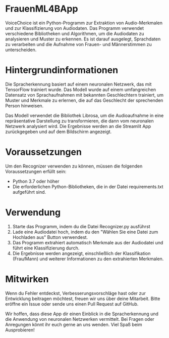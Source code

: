# FrauenML4BApp
VoiceChoice ist ein Python-Programm zur Extraktion von Audio-Merkmalen und zur Klassifizierung von Audiodaten. 
Das Programm verwendet verschiedene Bibliotheken und Algorithmen, um die Audiodaten zu analysieren und Muster zu erkennen. 
Es ist darauf ausgelegt, Sprachdaten zu verarbeiten und die Aufnahme von Frauen- und Männerstimmen zu unterscheiden.

# Hintergrundinformationen
Die Spracherkennung basiert auf einem neuronalen Netzwerk, das mit TensorFlow trainiert wurde. Das Modell wurde auf einem umfangreichen
Datensatz von Sprachaufnahmen mit bekannten Geschlechtern trainiert, um Muster und Merkmale zu erlernen, die auf das Geschlecht der
sprechenden Person hinweisen.

Das Modell verwendet die Bibliothek Librosa, um die Audioaufnahme in eine repräsentative Darstellung zu transformieren, die dann vom
neuronalen Netzwerk analysiert wird. Die Ergebnisse werden an die Streamlit App zurückgegeben und auf dem Bildschirm angezeigt.

# Voraussetzungen
Um den Recognizer verwenden zu können, müssen die folgenden Voraussetzungen erfüllt sein:
- Python 3.7 oder höher
- Die erforderlichen Python-Bibliotheken, die in der Datei requirements.txt aufgeführt sind.

# Verwendung
1. Starte das Programm, indem du die Datei Recognizer.py ausführst
2. Lade eine Audiodatei hoch, indem du den "Wählen Sie eine Datei zum Hochladen aus" Button verwendest.
3. Das Programm extrahiert automatisch Merkmale aus der Audiodatei und führt eine Klassifizierung durch.
4. Die Ergebnisse werden angezeigt, einschließlich der Klassifikation (Frau/Mann) und weiterer Informationen zu den extrahierten Merkmalen.

# Mitwirken
Wenn du Fehler entdeckst, Verbesserungsvorschläge hast oder zur Entwicklung beitragen möchtest, 
freuen wir uns über deine Mitarbeit. Bitte eröffne ein Issue oder sende uns einen Pull Request auf GitHub.

Wir hoffen, dass diese App dir einen Einblick in die Spracherkennung und die Anwendung von neuronalen Netzwerken vermittelt. 
Bei Fragen oder Anregungen könnt ihr euch gerne an uns wenden. Viel Spaß beim Ausprobieren!

